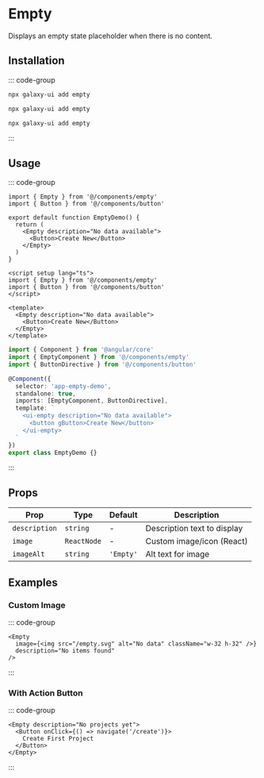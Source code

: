 # Empty

Displays an empty state placeholder when there is no content.

<ComponentPreview name="EmptyDemo">
  <template #preview>
    <DemoContainer>
      <EmptyDemo />
    </DemoContainer>
  </template>
  <template #code>

::: code-group
```vue [Vue]
<template>
  <Empty title="No content" description="Get started by creating your first item" />
</template>
```

```tsx [React]
import { Empty } from '@/components/ui/empty'
export default function App() {
  return <Empty />
}
```

```typescript [Angular]
@Component({
  template: `<ui-empty />`
})
export class DemoComponent {}
```
:::

  </template>
</ComponentPreview>

## Installation

::: code-group
```bash [React]
npx galaxy-ui add empty
```

```bash [Vue]
npx galaxy-ui add empty
```

```bash [Angular]
npx galaxy-ui add empty
```
:::

## Usage

::: code-group
```tsx [React]
import { Empty } from '@/components/empty'
import { Button } from '@/components/button'

export default function EmptyDemo() {
  return (
    <Empty description="No data available">
      <Button>Create New</Button>
    </Empty>
  )
}
```

```vue [Vue]
<script setup lang="ts">
import { Empty } from '@/components/empty'
import { Button } from '@/components/button'
</script>

<template>
  <Empty description="No data available">
    <Button>Create New</Button>
  </Empty>
</template>
```

```typescript [Angular]
import { Component } from '@angular/core'
import { EmptyComponent } from '@/components/empty'
import { ButtonDirective } from '@/components/button'

@Component({
  selector: 'app-empty-demo',
  standalone: true,
  imports: [EmptyComponent, ButtonDirective],
  template: `
    <ui-empty description="No data available">
      <button gButton>Create New</button>
    </ui-empty>
  `
})
export class EmptyDemo {}
```
:::

## Props

| Prop | Type | Default | Description |
|------|------|---------|-------------|
| `description` | `string` | - | Description text to display |
| `image` | `ReactNode` | - | Custom image/icon (React) |
| `imageAlt` | `string` | `'Empty'` | Alt text for image |

## Examples

### Custom Image

::: code-group
```tsx [React]
<Empty
  image={<img src="/empty.svg" alt="No data" className="w-32 h-32" />}
  description="No items found"
/>
```
:::

### With Action Button

::: code-group
```tsx [React]
<Empty description="No projects yet">
  <Button onClick={() => navigate('/create')}>
    Create First Project
  </Button>
</Empty>
```
:::
